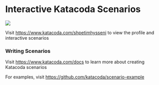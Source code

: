 # Interactive Katacoda Scenarios

[![](http://shields.katacoda.com/katacoda/shpetimhysseni/count.svg)](https://www.katacoda.com/shpetimhysseni "Get your profile on Katacoda.com")

Visit https://www.katacoda.com/shpetimhysseni to view the profile and interactive scenarios

### Writing Scenarios
Visit https://www.katacoda.com/docs to learn more about creating Katacoda scenarios

For examples, visit https://github.com/katacoda/scenario-example
